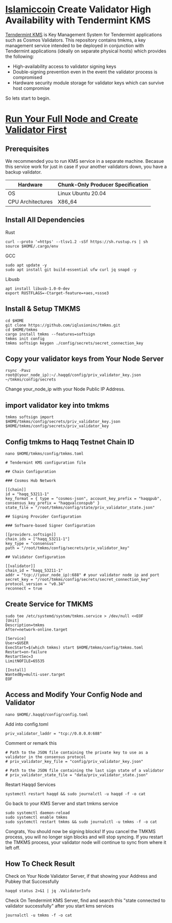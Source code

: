 # [Islamiccoin](https://docs.haqq.network/guides/kms/kms.html) Create Validator High Availability with Tendermint KMS

[Terndermint KMS](https://github.com/iqlusioninc/tmkms#about) is Key Management System for Tendermint applications such as Cosmos Validators.
This repository contains tmkms, a key management service intended to be deployed in conjunction with Tendermint applications (ideally on separate physical hosts) which provides the following:

- High-availability access to validator signing keys
- Double-signing prevention even in the event the validator process is compromised
- Hardware security module storage for validator keys which can survive host compromise

So lets start to begin.

# [Run Your Full Node and Create Validator First](https://github.com/ilhamnurizha/Node/edit/main/Testnet/Islamiccoin/readme.md)

## Prerequisites

We recommended you to run KMS service in a separate machine. Becasue this service work for just in case if your another validators down, you have a backup validator.  </br>

| Hardware |	Chunk-Only Producer Specification |
| -------- | ----------------------------------   |
| OS       | Linux Ubuntu 20.04         |
| CPU Architectures      | X86_64        |

## Install All Dependencies

Rust
```
curl --proto '=https' --tlsv1.2 -sSf https://sh.rustup.rs | sh
source $HOME/.cargo/env
```

GCC
```
sudo apt update -y
sudo apt install git build-essential ufw curl jq snapd -y
```

Libusb
```
apt install libusb-1.0-0-dev
export RUSTFLAGS=-Ctarget-feature=+aes,+ssse3
```

## Install & Setup TMKMS

```
cd $HOME
git clone https://github.com/iqlusioninc/tmkms.git
cd $HOME/tmkms
cargo install tmkms --features=softsign
tmkms init config
tmkms softsign keygen ./config/secrets/secret_connection_key
```

## Copy your validator keys from Your Node Server

```
rsync -Pavz root@(your_node_ip):~/.haqqd/config/priv_validator_key.json ~/tmkms/config/secrets
```
  Change your_node_ip with your Node Public IP Address.
  
## import validator key into tmkms 

```
tmkms softsign import $HOME/tmkms/config/secrets/priv_validator_key.json $HOME/tmkms/config/secrets/priv_validator_key
```

## Config tmkms to Haqq Testnet Chain ID
```
nano $HOME/tmkms/config/tmkms.toml
```
```
# Tendermint KMS configuration file

## Chain Configuration

### Cosmos Hub Network

[[chain]]
id = "haqq_53211-1"
key_format = { type = "cosmos-json", account_key_prefix = "haqqpub", consensus_key_prefix = "haqqvalconspub" }
state_file = "/root/tmkms/config/state/priv_validator_state.json"

## Signing Provider Configuration

### Software-based Signer Configuration

[[providers.softsign]]
chain_ids = ["haqq_53211-1"]
key_type = "consensus"
path = "/root/tmkms/config/secrets/priv_validator_key"

## Validator Configuration

[[validator]]
chain_id = "haqq_53211-1"
addr = "tcp://(your_node_ip):688" # your validator node ip and port
secret_key = "/root/tmkms/config/secrets/secret_connection_key"
protocol_version = "v0.34"
reconnect = true
```

## Create Service for TMKMS
```
sudo tee /etc/systemd/system/tmkms.service > /dev/null <<EOF
[Unit]
Description=tmkms
After=network-online.target

[Service]
User=$USER
ExecStart=$(which tmkms) start $HOME/tmkms/config/tmkms.toml
Restart=on-failure
RestartSec=3
LimitNOFILE=65535

[Install]
WantedBy=multi-user.target
EOF
```

## Access and Modify Your Config Node and Validator

```
nano $HOME/.haqqd/config/config.toml
```

Add into config.toml
```
priv_validator_laddr = "tcp://0.0.0.0:688"
```

Comment or remark this 
```
# Path to the JSON file containing the private key to use as a validator in the consensus protocol
# priv_validator_key_file = "config/priv_validator_key.json"

# Path to the JSON file containing the last sign state of a validator
# priv_validator_state_file = "data/priv_validator_state.json"
```

Restart Haqqd Services
```
systemctl restart haqqd && sudo journalctl -u haqqd -f -o cat
```

Go back to your KMS Server and start tmkms service
```
sudo systemctl daemon-reload
sudo systemctl enable tmkms
sudo systemctl restart tmkms && sudo journalctl -u tmkms -f -o cat
```
Congrats, You should now be signing blocks! If you cancel the TMKMS process, you will no longer sign blocks and will stop syncing. If you restart the TMKMS process, your validator node will continue to sync from where it left off.

## How To Check Result

Check on Your Node Validator Server, if that showing  your Address and Pubkey that Successfully
```
haqqd status 2>&1 | jq .ValidatorInfo
```

Check On Tendermint KMS Server, find and search this "state connected to validator successfully" after you start kms services
```
journalctl -u tmkms -f -o cat
```
